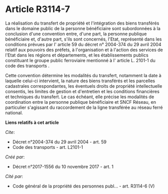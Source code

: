 # Article R3114-7

La réalisation du transfert de propriété et l'intégration des biens transférés dans le domaine public de la personne
bénéficiaire sont subordonnées à la conclusion d'une convention entre, d'une part, la personne publique bénéficiaire et,
d'autre part, s'ils sont concernés, l'Etat, représenté dans les conditions prévues par l'
article 59 du décret n° 2004-374 du 29 avril 2004
relatif aux pouvoirs des préfets, à l'organisation et à l'action des services de l'Etat dans les régions et départements, et
les établissements publics constituant le groupe public ferroviaire mentionné à l'
article L. 2101-1 du code des transports
.

Cette convention détermine les modalités du transfert, notamment la date à laquelle celui-ci intervient, la nature des biens
transférés et les parcelles cadastrales correspondantes, les éventuels droits de propriété intellectuelle consentis, les
limites de gestion et d'entretien et les conditions financières et techniques du transfert. Le cas échéant, elle précise les
modalités de coordination entre la personne publique bénéficiaire et SNCF Réseau, en particulier s'agissant du raccordement
de la ligne transférée au réseau ferré national.

**Liens relatifs à cet article**

_Cite_:

  - Décret n°2004-374 du 29 avril 2004 - art. 59
  - Code des transports - art. L2101-1

_Créé par_:

  - Décret n°2017-1556 du 10 novembre 2017 - art. 1

_Cité par_:

  - Code général de la propriété des personnes publ... - art. R3114-6 (V)
